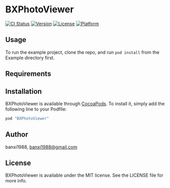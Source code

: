 # BXPhotoViewer

[![CI Status](http://img.shields.io/travis/banxi1988/BXPhotoViewer.svg?style=flat)](https://travis-ci.org/banxi1988/BXPhotoViewer)
[![Version](https://img.shields.io/cocoapods/v/BXPhotoViewer.svg?style=flat)](http://cocoapods.org/pods/BXPhotoViewer)
[![License](https://img.shields.io/cocoapods/l/BXPhotoViewer.svg?style=flat)](http://cocoapods.org/pods/BXPhotoViewer)
[![Platform](https://img.shields.io/cocoapods/p/BXPhotoViewer.svg?style=flat)](http://cocoapods.org/pods/BXPhotoViewer)

## Usage

To run the example project, clone the repo, and run `pod install` from the Example directory first.

## Requirements

## Installation

BXPhotoViewer is available through [CocoaPods](http://cocoapods.org). To install
it, simply add the following line to your Podfile:

```ruby
pod "BXPhotoViewer"
```

## Author

banxi1988, banxi1988@gmail.com

## License

BXPhotoViewer is available under the MIT license. See the LICENSE file for more info.
